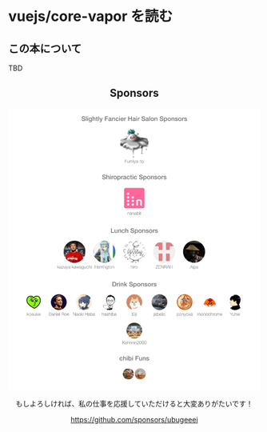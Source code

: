 # vuejs/core-vapor を読む

## この本について

TBD

<div align="center">

## Sponsors

<a href="https://github.com/sponsors/ubugeeei">
  <img src="https://raw.githubusercontent.com/ubugeeei/sponsors/main/sponsors.png" alt="ubugeeei's sponsors" />
</a>

もしよろしければ、私の仕事を応援していただけると大変ありがたいです！

https://github.com/sponsors/ubugeeei

</div>
